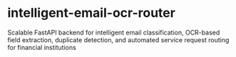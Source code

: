 # intelligent-email-ocr-router
Scalable FastAPI backend for intelligent email classification, OCR-based field extraction, duplicate detection, and automated service request routing for financial institutions
